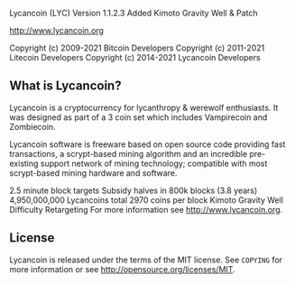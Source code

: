 Lycancoin (LYC)
Version 1.1.2.3
Added Kimoto Gravity Well & Patch

http://www.lycancoin.org

Copyright (c) 2009-2021 Bitcoin Developers
Copyright (c) 2011-2021 Litecoin Developers
Copyright (c) 2014-2021 Lycancoin Developers

What is Lycancoin?
----------------
Lycancoin is a cryptocurrency for lycanthropy & werewolf enthusiasts. It was designed as part of a 3 coin set which includes Vampirecoin and Zombiecoin.

Lycancoin software is freeware based on open source code providing fast transactions, a scrypt-based mining algorithm and an incredible pre-existing support network of mining technology; compatible with most scrypt-based mining hardware and software.

2.5 minute block targets
Subsidy halves in 800k blocks (3.8 years)
4,950,000,000 Lycancoins total
2970 coins per block
Kimoto Gravity Well Difficulty Retargeting
For more information see 
http://www.lycancoin.org.

License
-------

Lycancoin is released under the terms of the MIT license. See `COPYING` for more
information or see http://opensource.org/licenses/MIT.




